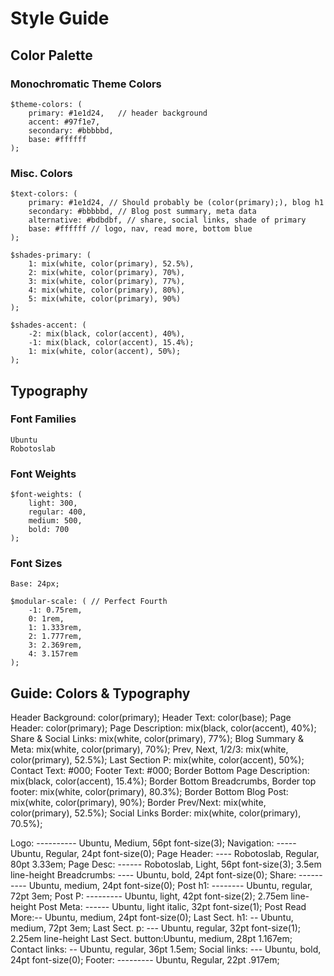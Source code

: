 # Style Guide

## Color Palette

### Monochromatic Theme Colors

```
$theme-colors: (
    primary: #1e1d24,   // header background
    accent: #97f1e7,
    secondary: #bbbbbd,
    base: #ffffff
);
```

### Misc. Colors

```
$text-colors: (
    primary: #1e1d24, // Should probably be (color(primary);), blog h1
    secondary: #bbbbbd, // Blog post summary, meta data
    alternative: #bdbdbf, // share, social links, shade of primary
    base: #ffffff // logo, nav, read more, bottom blue
);
```

```
$shades-primary: (
    1: mix(white, color(primary), 52.5%),
    2: mix(white, color(primary), 70%),
    3: mix(white, color(primary), 77%),
    4: mix(white, color(primary), 80%),
    5: mix(white, color(primary), 90%)
);
```

```
$shades-accent: (
    -2: mix(black, color(accent), 40%),
    -1: mix(black, color(accent), 15.4%);
    1: mix(white, color(accent), 50%);
);
```

## Typography

### Font Families

```
Ubuntu
Robotoslab
```

### Font Weights

```
$font-weights: (
    light: 300,
    regular: 400,
    medium: 500,
    bold: 700
);
```

### Font Sizes

```
Base: 24px;

$modular-scale: ( // Perfect Fourth
    -1: 0.75rem,
    0: 1rem,
    1: 1.333rem,
    2: 1.777rem,
    3: 2.369rem,
    4: 3.157rem
);
```

## Guide: Colors & Typography

Header Background: color(primary);
Header Text: color(base);
Page Header: color(primary);
Page Description: mix(black, color(accent), 40%);
Share & Social Links: mix(white, color(primary), 77%);
Blog Summary & Meta: mix(white, color(primary), 70%);
Prev, Next, 1/2/3: mix(white, color(primary), 52.5%);
Last Section P: mix(white, color(accent), 50%);
Contact Text: #000;
Footer Text: #000;
Border Bottom Page Description: mix(black, color(accent), 15.4%);
Border Bottom Breadcrumbs, Border top footer: mix(white, color(primary), 80.3%);
Border Bottom Blog Post: mix(white, color(primary), 90%);
Border Prev/Next: mix(white, color(primary), 52.5%);
Social Links Border: mix(white, color(primary), 70.5%);

Logo:  ---------- Ubuntu, Medium, 56pt        font-size(3);
Navigation: ----- Ubuntu, Regular, 24pt       font-size(0);
Page Header: ---- Robotoslab, Regular, 80pt   3.33em;
Page Desc: ------ Robotoslab, Light, 56pt     font-size(3); 3.5em line-height
Breadcrumbs: ---- Ubuntu, bold, 24pt          font-size(0);
Share: ---------- Ubuntu, medium, 24pt        font-size(0);
Post h1: -------- Ubuntu, regular, 72pt       3em;
Post P: --------- Ubuntu, light, 42pt         font-size(2); 2.75em line-height
Post Meta: ------ Ubuntu, light italic, 32pt  font-size(1);
Post Read More:-- Ubuntu, medium, 24pt        font-size(0);
Last Sect. h1: -- Ubuntu, medium, 72pt        3em;
Last Sect. p: --- Ubuntu, regular, 32pt       font-size(1); 2.25em line-height
Last Sect. button:Ubuntu, medium, 28pt        1.167em;
Contact links: -- Ubuntu, regular, 36pt       1.5em;
Social links: --- Ubuntu, bold, 24pt          font-size(0);
Footer: --------- Ubuntu, Regular, 22pt       .917em;
